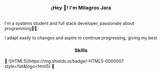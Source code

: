  <h3 align="center">¡Hey 👋! I'm Milagros Jara</h3>
</p>
<br/>I'm a systems student and full stack developer, passionate about programming👩‍💻.

I adapt easily to changes and aspire to continue progressing, giving my best</br>

 <h3 align="center">Skills</h3>
</p>
📌
![HTML5](https://img.shields.io/badge/-HTML5-000000?style=flat&logo=html5)
📌

